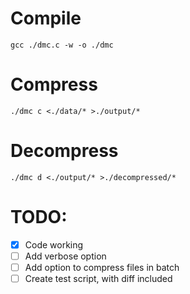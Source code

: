 # Compile
```gcc ./dmc.c -w -o ./dmc```

# Compress
```./dmc c <./data/* >./output/*```

# Decompress
```./dmc d <./output/* >./decompressed/*```

# TODO:

- [X] Code working
- [ ] Add verbose option
- [ ] Add option to compress files in batch
- [ ] Create test script, with diff included
